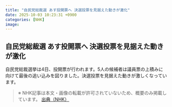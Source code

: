 ```yaml
---
title: "自民党総裁選 あす投開票へ 決選投票を見据えた動きが激化"
date: 2025-10-03 10:23:31 +0900
categories: [NHK]
image: 
---
```

## 自民党総裁選 あす投開票へ 決選投票を見据えた動きが激化

自民党総裁選挙は4日、投開票が行われます。5人の候補者は議員票の上積みに向けて最後の追い込みを図りました。決選投票を見据えた動きが激しくなっています。

> ※ NHK記事は本文・画像の転載が許可されていないため、概要のみ掲載しています。
[出典（NHK）](http://www3.nhk.or.jp/news/html/20251003/k10014939921000.html)
